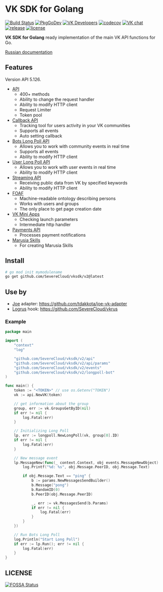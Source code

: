 # VK SDK for Golang

[![Build Status](https://travis-ci.com/SevereCloud/vksdk.svg?branch=master)](https://travis-ci.com/SevereCloud/vksdk)
[![PkgGoDev](https://pkg.go.dev/badge/github.com/SevereCloud/vksdk/v2/v2)](https://pkg.go.dev/github.com/SevereCloud/vksdk/v2?tab=subdirectories)
[![VK Developers](https://img.shields.io/badge/developers-%234a76a8.svg?logo=VK&logoColor=white)](https://vk.com/dev/)
[![codecov](https://codecov.io/gh/SevereCloud/vksdk/branch/master/graph/badge.svg)](https://codecov.io/gh/SevereCloud/vksdk)
[![VK chat](https://img.shields.io/badge/VK%20chat-%234a76a8.svg?logo=VK&logoColor=white)](https://vk.me/join/AJQ1d6Or8Q00Y_CSOESfbqGt)
[![release](https://img.shields.io/github/v/tag/SevereCloud/vksdk?label=release)](https://github.com/SevereCloud/vksdk/releases)
[![license](https://img.shields.io/github/license/SevereCloud/vksdk.svg?maxAge=2592000)](https://github.com/SevereCloud/vksdk/blob/master/LICENSE)

**VK SDK for Golang** ready implementation of the main VK API functions for Go.

[Russian documentation](https://github.com/SevereCloud/vksdk/wiki)

## Features

Version API 5.126.

- [API](https://pkg.go.dev/github.com/SevereCloud/vksdk/v2/api)
  - 400+ methods
  - Ability to change the request handler
  - Ability to modify HTTP client
  - Request Limiter
  - Token pool
- [Callback API](https://pkg.go.dev/github.com/SevereCloud/vksdk/v2/callback)
  - Tracking tool for users activity in your VK communities
  - Supports all events
  - Auto setting callback
- [Bots Long Poll API](https://pkg.go.dev/github.com/SevereCloud/vksdk/v2/longpoll-bot)
  - Allows you to work with community events in real time
  - Supports all events
  - Ability to modify HTTP client
- [User Long Poll API](https://pkg.go.dev/github.com/SevereCloud/vksdk/v2/longpoll-user)
  - Allows you to work with user events in real time
  - Ability to modify HTTP client
- [Streaming API](https://pkg.go.dev/github.com/SevereCloud/vksdk/v2/streaming)
  - Receiving public data from VK by specified keywords
  - Ability to modify HTTP client
- [FOAF](https://pkg.go.dev/github.com/SevereCloud/vksdk/v2/foaf)
  - Machine-readable ontology describing persons
  - Works with users and groups
  - The only place to get page creation date
- [VK Mini Apps](https://pkg.go.dev/github.com/SevereCloud/vksdk/v2/vkapps)
  - Checking launch parameters
  - Intermediate http handler
- [Payments API](https://pkg.go.dev/github.com/SevereCloud/vksdk/v2/payments)
  - Processes payment notifications
- [Marusia Skills](https://pkg.go.dev/github.com/SevereCloud/vksdk/v2/marusia)
  - For creating Marusia Skills

## Install

```bash
# go mod init mymodulename
go get github.com/SevereCloud/vksdk/v2@latest
```

## Use by

- [Joe](https://github.com/go-joe/joe) adapter: <https://github.com/tdakkota/joe-vk-adapter>
- [Logrus](https://github.com/sirupsen/logrus) hook: <https://github.com/SevereCloud/vkrus>

### Example

```go
package main

import (
	"context"
	"log"

	"github.com/SevereCloud/vksdk/v2/api"
	"github.com/SevereCloud/vksdk/v2/api/params"
	"github.com/SevereCloud/vksdk/v2/events"
	"github.com/SevereCloud/vksdk/v2/longpoll-bot"
)

func main() {
	token := "<TOKEN>" // use os.Getenv("TOKEN")
	vk := api.NewVK(token)

	// get information about the group
	group, err := vk.GroupsGetByID(nil)
	if err != nil {
		log.Fatal(err)
	}

	// Initializing Long Poll
	lp, err := longpoll.NewLongPoll(vk, group[0].ID)
	if err != nil {
		log.Fatal(err)
	}

	// New message event
	lp.MessageNew(func(_ context.Context, obj events.MessageNewObject) {
		log.Printf("%d: %s", obj.Message.PeerID, obj.Message.Text)

		if obj.Message.Text == "ping" {
			b := params.NewMessagesSendBuilder()
			b.Message("pong")
			b.RandomID(0)
			b.PeerID(obj.Message.PeerID)

			_, err := vk.MessagesSend(b.Params)
			if err != nil {
				log.Fatal(err)
			}
		}
	})

	// Run Bots Long Poll
	log.Println("Start Long Poll")
	if err := lp.Run(); err != nil {
		log.Fatal(err)
	}
}
```

## LICENSE

[![FOSSA Status](https://app.fossa.io/api/projects/git%2Bgithub.com%2FSevereCloud%2Fvksdk.svg?type=large)](https://app.fossa.io/projects/git%2Bgithub.com%2FSevereCloud%2Fvksdk?ref=badge_large)
